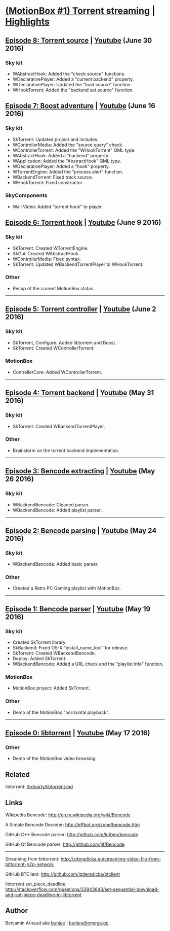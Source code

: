 # [(MotionBox #1) Torrent streaming][chapter] | [Highlights]

## [Episode 8: Torrent source][Vimeo8] | [Youtube][Youtube8] (June 30 2016)

### Sky kit
- WAbstractHook: Added the "check source" functions.
- WDeclarativePlayer: Added a "current backend" property.
- WDeclarativePlayer: Updated the "load source" function.
- WHookTorrent: Added the "backend set source" function.

## [Episode 7: Boost adventure][Vimeo7] | [Youtube][Youtube7] (June 16 2016)

### Sky kit
- SkTorrent: Updated project and includes.
- WControllerMedia: Added the "source query" check.
- WControllerTorrent: Added the "WHookTorrent" QML type.
- WAbstractHook: Added a "backend" property.
- WApplication: Added the "AbstractHook" QML type.
- WDeclarativePlayer: Added a "hook" property.
- WTorrentEngine: Added the "process alert" function.
- WBackendTorrent: Fixed track source.
- WHookTorrent: Fixed constructor.

### SkyComponents
- Wall Video: Added "torrent hook" to player.

## [Episode 6: Torrent hook][Vimeo6] | [Youtube][Youtube6] (June 9 2016)

### Sky kit
- SkTorrent: Created WTorrentEngine.
- SkGui: Created WAbstractHook.
- WControllerMedia: Fixed syntax.
- SkTorrent: Updated WBackendTorrentPlayer to WHookTorrent.

### Other
- Recap of the current MotionBox status.

---

## [Episode 5: Torrent controller][Vimeo5] | [Youtube][Youtube5] (June 2 2016)

### Sky kit
- SkTorrent, Configure: Added libtorrent and Boost.
- SkTorrent: Created WControllerTorrent.

### MotionBox
- ControllerCore: Added WControllerTorrent.

---

## [Episode 4: Torrent backend][Vimeo4] | [Youtube][Youtube4] (May 31 2016)

### Sky kit
- SkTorrent: Created WBackendTorrentPlayer.

### Other
- Brainstorm on the torrent backend implementation.

---

## [Episode 3: Bencode extracting][Vimeo3] | [Youtube][Youtube3] (May 26 2016)

### Sky kit
- WBackendBencode: Cleaned parser.
- WBackendBencode: Added playlist parser.

---

## [Episode 2: Bencode parsing][Vimeo2] | [Youtube][Youtube2] (May 24 2016)

### Sky kit
- WBackendBencode: Added basic parser.

### Other
- Created a Retro PC Gaming playlist with MotionBox.

---

## [Episode 1: Bencode parser][Vimeo1] | [Youtube][Youtube1] (May 19 2016)

### Sky kit
- Created SkTorrent library.
- SkBackend: Fixed OS-X "install_name_tool" for release.
- SkTorrent: Created WBackendBencode.
- Deploy: Added SkTorrent.
- WBackendBencode: Added a URL check and the "playlist info" function.

### MotionBox
- MotionBox project: Added SkTorrent.

### Other
- Demo of the MotionBox "horizontal playback".

---

## [Episode 0: libtorrent][Vimeo0] | [Youtube][Youtube0] (May 17 2016)

### Other
- Demo of the MotionBox video browsing.


## Related

libtorrent: [3rdparty/libtorrent.md](../../3rdparty/libtorrent.md)


## Links

Wikipedia Bencode: http://en.m.wikipedia.org/wiki/Bencode

A Simple Bencode Decoder: http://effbot.org/zone/bencode.htm

GitHub C++ Bencode parser: http://github.com/kriben/bencode

GitHub Qt Bencode parser: http://github.com/jif/Bencode

---

Streaming from bittorrent: http://zderadicka.eu/streaming-video-file-from-bittorrent-p2p-network

GitHub BTClient: http://github.com/izderadicka/btclient

libtorrent set_piece_deadline: http://stackoverflow.com/questions/33943643/set-sequential-download-and-set-piece-deadline-in-libtorrent


## Author

Benjamin Arnaud aka [bunjee](http://bunjee.me) | <bunjee@omega.gg>.


[chapter]: http://omega.gg/MotionBox/chapter1

[highlights]: http://omega.gg/MotionBox/highlights1

[Twitch]: http://twitch.com/3unjee

[Vimeo0]: http://vimeo.com/167407568
[Vimeo1]: http://vimeo.com/167407750
[Vimeo2]: http://vimeo.com/167866271
[Vimeo3]: http://vimeo.com/168172110
[Vimeo4]: http://vimeo.com/168748820
[Vimeo5]: http://vimeo.com/169070028
[Vimeo6]: http://vimeo.com/169991042
[Vimeo7]: http://vimeo.com/170925932
[Vimeo8]: http://vimeo.com/172881981

[Youtube0]: http://youtu.be/3MtnuyVXH3w
[Youtube1]: http://youtu.be/kldXjA-z1bg
[Youtube2]: http://youtu.be/zYFCOrvQscY
[Youtube3]: http://youtu.be/VOKlfOA6y50
[Youtube4]: http://youtu.be/aTUhBiUG7-4
[Youtube5]: http://youtu.be/TWWFqGmgAdU
[Youtube6]: http://youtu.be/xtc-_Z7TQJc
[Youtube7]: http://youtu.be/L6sqV5_NBxU
[Youtube8]: http://youtu.be/kS19NeLs8uA
